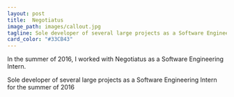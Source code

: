 ```yaml
---
layout: post
title:  Negotiatus
image_path: images/callout.jpg
tagline: Sole developer of several large projects as a Software Engineering Intern for the summer of 2016
card_color: "#33CB43"
---
```


In the summer of 2016, I worked with Negotiatus as a Software Engineering Intern.

Sole developer of several large projects as a Software Engineering Intern for the summer of 2016
